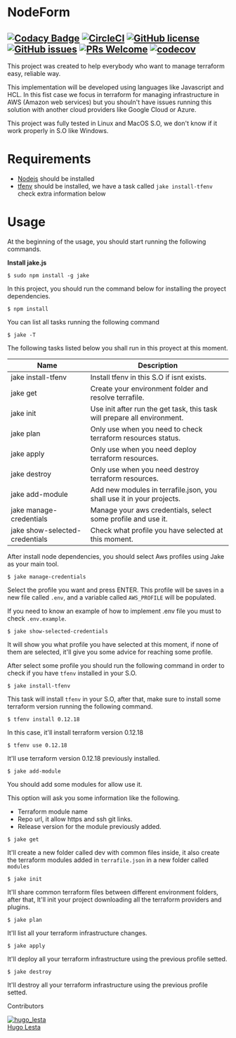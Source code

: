 # NodeForm

[![Codacy Badge](https://api.codacy.com/project/badge/Grade/4966be02d1a64f2e81a5e27efa986e5d)](https://app.codacy.com/gh/hugolesta/NodeForm?utm_source=github.com&utm_medium=referral&utm_content=hugolesta/NodeForm&utm_campaign=Badge_Grade)
[![CircleCI](https://circleci.com/gh/hugolesta/NodeForm.svg?style=svg&circle-token=7f8c34093c3f6216505ded4e3bdf73272f85405b)](https://circleci.com/gh/hugolesta/workflows/NodeForm)
[![GitHub license](https://img.shields.io/badge/license-MIT-blue.svg)](https://github.com/hugolesta/NodeForm/blob/master/LICENSE)
[![GitHub issues](https://img.shields.io/github/issues/hugolesta/NodeForm?style=plastic)](https://github.com/hugolesta/NodeForm/issues)
[![PRs Welcome](https://img.shields.io/badge/PRs-welcome-brightgreen.svg?style=flat-square)](http://makeapullrequest.com) 
[![codecov](https://codecov.io/gh/hugolesta/NodeForm/branch/master/graph/badge.svg)](https://codecov.io/gh/hugolesta/NodeForm)
---
This project was created to help everybody who want to manage terraform easy, reliable way. 

This implementation will be developed using languages like Javascript and HCL. In this fist case we focus in  terraform for managing infrastructure in AWS (Amazon web services) but you shouln't have issues running this solution with another cloud providers like Google Cloud or Azure.

This project was fully tested in Linux and MacOS S.O, we don't know if it work properly in S.O like Windows.

# Requirements

-   [Nodejs](https://nodejs.org/en/) should be installed
-   [tfenv](https://github.com/tfutils/tfenv) should be installed, we have a task called `jake install-tfenv` check extra information below


# Usage

At the beginning of the usage, you should start running the following commands.

**Install jake.js**

```
$ sudo npm install -g jake
```

In this project, you should run the command below for installing the proyect dependencies.

```
$ npm install
```

You can list all tasks running the following command

```
$ jake -T
```
The following tasks listed below you shall run in this proyect at this moment.


| Name | Description |
|------|-------------|
| jake install-tfenv | Install tfenv in this S.O if isnt exists. |
| jake get | Create your environment folder and resolve terrafile. |
| jake init |  Use init after run the get task, this task will prepare all environment. |
| jake plan | Only use when you need to check terraform resources status. |
| jake apply | Only use when you need deploy terraform resources. |
| jake destroy | Only use when you need destroy terraform resources. |
| jake add-module | Add new modules in terrafile.json, you shall use it in your projects.  |
| jake manage-credentials | Manage your aws credentials, select some profile and use it.  |
| jake show-selected-credentials | Check what profile you have selected at this moment.  |


After install node dependencies, you should select Aws profiles using Jake as your main tool.

```
$ jake manage-credentials
```

Select the profile you want and press ENTER. This profile will be saves in a new file called `.env`, and a variable called `AWS_PROFILE` will be populated.

If you need to know an example of how to implement .env file you must to check `.env.example`.

```
$ jake show-selected-credentials
```

It will show you what profile you have selected at this moment, if none of them are selected, it'll give you some advice for reaching some profile.

After select some profile you should run the following command in order to check if you have `tfenv` installed in your S.O.

```
$ jake install-tfenv
```

This task will install `tfenv` in your S.O, after that, make sure to install some terraform version running the following command.

```
$ tfenv install 0.12.18
```
In this case, it'll install terraform version 0.12.18

```
$ tfenv use 0.12.18
```
It'll use terraform version 0.12.18 previously installed.

```
$ jake add-module
```
You should add some modules for allow use it.

This option will ask you some information like the following.

+   Terraform module name
+   Repo url, it allow https and ssh git links.
+   Release version for the module previously added.

```
$ jake get
```
It'll create a new folder called dev with common files inside, it also create the terraform modules added in `terrafile.json` in a new folder called `modules`

```
$ jake init
```

It'll share common terraform files between different environment folders, after that, It'll init your project downloading all the terraform providers and plugins.

```
$ jake plan
```

It'll list all your terraform infrastructure changes.

```
$ jake apply
```
It'll deploy all your terraform infrastructure using the previous profile setted.

```
$ jake destroy
```

It'll destroy all your terraform infrastructure using the previous profile setted.

Contributors

[hugo_lesta]: https://avatars2.githubusercontent.com/u/6575715?s=400&u=f582c5ac8c63d2957e6b94842d4c533eb46100c1&v=4

[![hugo_lesta][hugo_lesta]][hugo_lesta]<br/>[Hugo Lesta][hugo_lesta]
